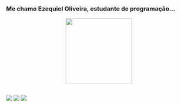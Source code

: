 ### Me chamo Ezequiel Oliveira, estudante de programação...

<div align="center">
  <a href="https://github.com/Theendringer">
  <img height="180em" src="https://github-readme-stats.vercel.app/api/top-langs/?username=Ezequieloliveiras&layout=compact&langs_count=7&theme=dark"/>
</div>

##

<div>
<a href="https://www.instagram.com/gustavoendringer_/" target="_blank"><img src="https://img.shields.io/badge/-Instagram-%23E4405F?style=for-the- badge&logo=instagram&logoColor=white" target="_blank"></a>

<a href="https://www.linkedin.com/in/gustavo-endringer-pereira-b00868226/" alt="Linkedin">
<img src="https://img.shields.io/badge/-Linkedin-0e76a8?style=flat-square&logo=Linkedin&logoColor=white&link=" /></a>

<a href="mailto:gustepereia@gmail.com" alt="Gmail">
<img src="https://img.shields.io/badge/-Gmail-FF0000?style=flat-square&labelColor=FF0000&logo=gmail&logoColor=white&link=LINK-DO-SEU-EMAIL" /></a>


</div>
